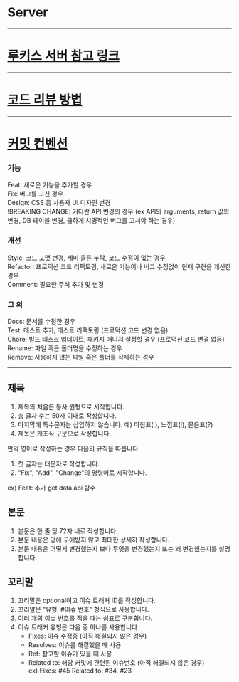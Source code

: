 # Server
---
# [루키스 서버 참고 링크](https://drive.google.com/drive/folders/1d1v9ryF8Aj5e2BU5aShb4P25I-DJhK19?usp=drive_link)
---
# [코드 리뷰 방법](https://mine-it-record.tistory.com/692)
---
# [커밋 컨벤션](https://overcome-the-limits.tistory.com/6)
### 기능  
Feat: 새로운 기능을 추가할 경우  
Fix: 버그를 고친 경우  
Design: CSS 등 사용자 UI 디자인 변경  
!BREAKING CHANGE: 커다란 API 변경의 경우 (ex API의 arguments, return 값의 변경, DB 테이블 변경, 급하게 치명적인 버그를 고쳐야 하는 경우)  

### 개선
Style: 코드 포맷 변경, 세미 콜론 누락, 코드 수정이 없는 경우  
Refactor: 프로덕션 코드 리팩토링, 새로운 기능이나 버그 수정없이 현재 구현을 개선한 경우  
Comment: 필요한 주석 추가 및 변경  

### 그 외
Docs: 문서를 수정한 경우  
Test: 테스트 추가, 테스트 리팩토링 (프로덕션 코드 변경 없음)  
Chore: 빌드 태스크 업데이트, 패키지 매니저 설정할 경우 (프로덕션 코드 변경 없음)  
Rename: 파일 혹은 폴더명을 수정하는 경우  
Remove: 사용하지 않는 파일 혹은 폴더를 삭제하는 경우

---
## 제목
1. 제목의 처음은 동사 원형으로 시작합니다.  
2. 총 글자 수는 50자 이내로 작성합니다.  
3. 마지막에 특수문자는 삽입하지 않습니다. 예) 마침표(.), 느낌표(!), 물음표(?)  
4. 제목은 개조식 구문으로 작성합니다.  

만약 영어로 작성하는 경우 다음의 규칙을 따릅니다.  
1. 첫 글자는 대문자로 작성합니다.
2. "Fix", "Add", "Change"의 명령어로 시작합니다.

ex) Feat: 추가 get data api 함수  

## 본문
1. 본문은 한 줄 당 72자 내로 작성합니다.  
2. 본문 내용은 양에 구애받지 않고 최대한 상세히 작성합니다.  
3. 본문 내용은 어떻게 변경했는지 보다 무엇을 변경했는지 또는 왜 변경했는지를 설명합니다.  

## 꼬리말
1. 꼬리말은 optional이고 이슈 트래커 ID를 작성합니다.  
2. 꼬리말은 "유형: #이슈 번호" 형식으로 사용합니다.  
3. 여러 개의 이슈 번호를 적을 때는 쉼표로 구분합니다.  
4. 이슈 트래커 유형은 다음 중 하나를 사용합니다.  
    - Fixes: 이슈 수정중 (아직 해결되지 않은 경우)
    - Resolves: 이슈를 해결했을 때 사용
    - Ref: 참고할 이슈가 있을 때 사용
    - Related to: 해당 커밋에 관련된 이슈번호 (아직 해결되지 않은 경우)  
ex) Fixes: #45 Related to: #34, #23

